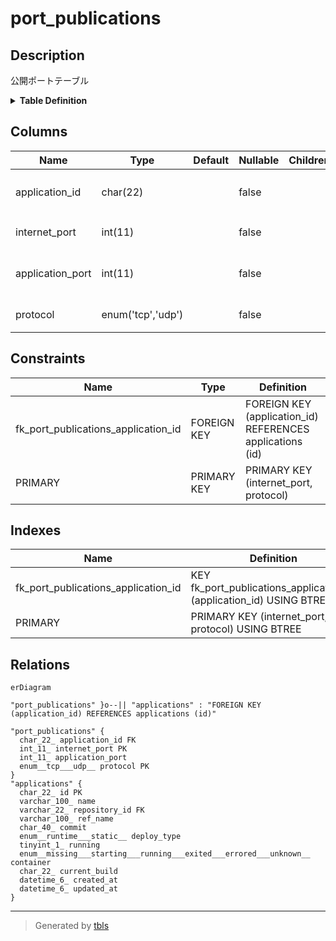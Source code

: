 # port_publications

## Description

公開ポートテーブル

<details>
<summary><strong>Table Definition</strong></summary>

```sql
CREATE TABLE `port_publications` (
  `application_id` char(22) NOT NULL COMMENT 'アプリケーションID',
  `internet_port` int(11) NOT NULL COMMENT '公開側ポート',
  `application_port` int(11) NOT NULL COMMENT 'アプリケーション側ポート',
  `protocol` enum('tcp','udp') NOT NULL COMMENT 'プロトコル',
  PRIMARY KEY (`internet_port`,`protocol`),
  KEY `fk_port_publications_application_id` (`application_id`),
  CONSTRAINT `fk_port_publications_application_id` FOREIGN KEY (`application_id`) REFERENCES `applications` (`id`)
) ENGINE=InnoDB DEFAULT CHARSET=utf8mb4 COLLATE=utf8mb4_general_ci COMMENT='公開ポートテーブル'
```

</details>

## Columns

| Name | Type | Default | Nullable | Children | Parents | Comment |
| ---- | ---- | ------- | -------- | -------- | ------- | ------- |
| application_id | char(22) |  | false |  | [applications](applications.md) | アプリケーションID |
| internet_port | int(11) |  | false |  |  | 公開側ポート |
| application_port | int(11) |  | false |  |  | アプリケーション側ポート |
| protocol | enum('tcp','udp') |  | false |  |  | プロトコル |

## Constraints

| Name | Type | Definition |
| ---- | ---- | ---------- |
| fk_port_publications_application_id | FOREIGN KEY | FOREIGN KEY (application_id) REFERENCES applications (id) |
| PRIMARY | PRIMARY KEY | PRIMARY KEY (internet_port, protocol) |

## Indexes

| Name | Definition |
| ---- | ---------- |
| fk_port_publications_application_id | KEY fk_port_publications_application_id (application_id) USING BTREE |
| PRIMARY | PRIMARY KEY (internet_port, protocol) USING BTREE |

## Relations

```mermaid
erDiagram

"port_publications" }o--|| "applications" : "FOREIGN KEY (application_id) REFERENCES applications (id)"

"port_publications" {
  char_22_ application_id FK
  int_11_ internet_port PK
  int_11_ application_port
  enum__tcp___udp__ protocol PK
}
"applications" {
  char_22_ id PK
  varchar_100_ name
  varchar_22_ repository_id FK
  varchar_100_ ref_name
  char_40_ commit
  enum__runtime___static__ deploy_type
  tinyint_1_ running
  enum__missing___starting___running___exited___errored___unknown__ container
  char_22_ current_build
  datetime_6_ created_at
  datetime_6_ updated_at
}
```

---

> Generated by [tbls](https://github.com/k1LoW/tbls)
